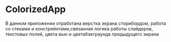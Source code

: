 # ColorizedApp
В данном приложении отработана верстка экрана сторибордом, работа со стеками и констрейнтами,связанная логика работы слайдеров, текстовых полей, цвета вью и цветабэкграунда предыдущего экрана
